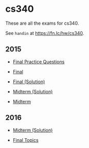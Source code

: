 # cs340

These are all the exams for cs340.

See `handin` at https://fn.lc/hw/cs340.



## 2015


* [Final Practice Questions](/static/exams/cs340/2015/340-2015-final-practice.pdf)

* [Final](/static/exams/cs340/2015/340-2015-F.pdf)

* [Final (Solution)](/static/exams/cs340/2015/340-2015-Fsol.pdf)

* [Midterm (Solution)](/static/exams/cs340/2015/340-2015-MTsol.pdf)

* [Midterm](/static/exams/cs340/2015/340-2015-MT.pdf)



## 2016


* [Midterm (Solution)](/static/exams/cs340/2016/340-2016-MTsol.pdf)

* [Final Topics](/static/exams/cs340/2016/340-2016-final-topics.pdf)


